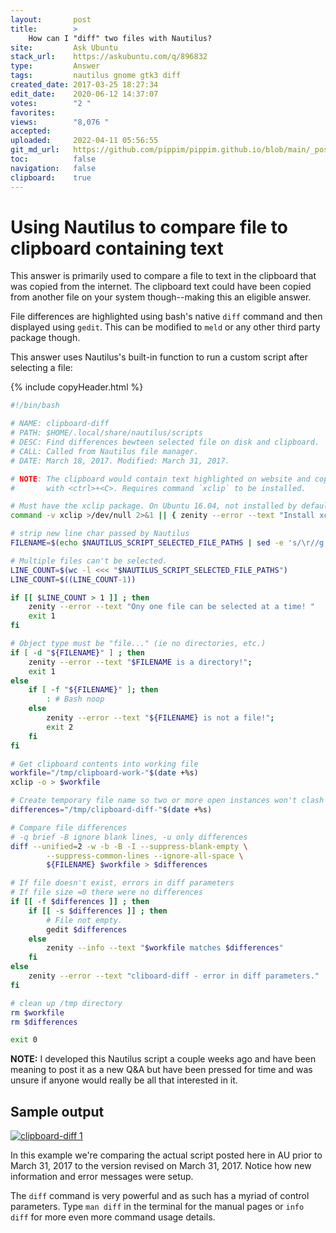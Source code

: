 ```yaml
---
layout:       post
title:        >
    How can I "diff" two files with Nautilus?
site:         Ask Ubuntu
stack_url:    https://askubuntu.com/q/896832
type:         Answer
tags:         nautilus gnome gtk3 diff
created_date: 2017-03-25 18:27:34
edit_date:    2020-06-12 14:37:07
votes:        "2 "
favorites:    
views:        "8,076 "
accepted:     
uploaded:     2022-04-11 05:56:55
git_md_url:   https://github.com/pippim/pippim.github.io/blob/main/_posts/2017/2017-03-25-How-can-I-_diff_-two-files-with-Nautilus_.md
toc:          false
navigation:   false
clipboard:    true
---
```


# Using Nautilus to compare file to clipboard containing text

This answer is primarily used to compare a file to text in the clipboard that was copied from the internet. The clipboard text could have been copied from another file on your system though--making this an eligible answer.

File differences are highlighted using bash's native `diff` command and then displayed using `gedit`. This can be modified to `meld` or any other third party package though.

This answer uses Nautilus's built-in function to run a custom script after selecting a file:



{% include copyHeader.html %}
``` bash
#!/bin/bash

# NAME: clipboard-diff
# PATH: $HOME/.local/share/nautilus/scripts
# DESC: Find differences bewteen selected file on disk and clipboard.
# CALL: Called from Nautilus file manager.
# DATE: March 18, 2017. Modified: March 31, 2017.

# NOTE: The clipboard would contain text highlighted on website and copied
#       with <ctrl>+<C>. Requires command `xclip` to be installed.

# Must have the xclip package. On Ubuntu 16.04, not installed by default
command -v xclip >/dev/null 2>&1 || { zenity --error --text "Install xclip using: 'sudo apt install xclip' to use this script.  Aborting."; exit 99; }

# strip new line char passed by Nautilus
FILENAME=$(echo $NAUTILUS_SCRIPT_SELECTED_FILE_PATHS | sed -e 's/\r//g')

# Multiple files can't be selected.
LINE_COUNT=$(wc -l <<< "$NAUTILUS_SCRIPT_SELECTED_FILE_PATHS")
LINE_COUNT=$((LINE_COUNT-1))

if [[ $LINE_COUNT > 1 ]] ; then
    zenity --error --text "Ony one file can be selected at a time! "
    exit 1
fi

# Object type must be "file..." (ie no directories, etc.)
if [ -d "${FILENAME}" ] ; then
    zenity --error --text "$FILENAME is a directory!";
    exit 1
else
    if [ -f "${FILENAME}" ]; then
        : # Bash noop
    else
        zenity --error --text "${FILENAME} is not a file!";
        exit 2
    fi
fi

# Get clipboard contents into working file
workfile="/tmp/clipboard-work-"$(date +%s)
xclip -o > $workfile

# Create temporary file name so two or more open instances won't clash
differences="/tmp/clipboard-diff-"$(date +%s)

# Compare file differences
# -q brief -B ignore blank lines, -u only differences
diff --unified=2 -w -b -B -I --suppress-blank-empty \
        --suppress-common-lines --ignore-all-space \
        ${FILENAME} $workfile > $differences

# If file doesn't exist, errors in diff parameters
# If file size =0 there were no differences
if [[ -f $differences ]] ; then
    if [[ -s $differences ]] ; then
        # File not empty.
        gedit $differences
    else    
        zenity --info --text "$workfile matches $differences"
    fi
else
    zenity --error --text "cliboard-diff - error in diff parameters."
fi

# clean up /tmp directory
rm $workfile
rm $differences

exit 0
```

**NOTE:** I developed this Nautilus script a couple weeks ago and have been meaning to post it as a new Q&A but have been pressed for time and was unsure if anyone would really be all that interested in it.

## Sample output

[![clipboard-diff 1][1]][1]

In this example we're comparing the actual script posted here in AU prior to March 31, 2017 to the version revised on March 31, 2017. Notice how new information and error messages were setup.

The `diff` command is very powerful and as such has a myriad of control parameters. Type `man diff` in the terminal for the manual pages or `info diff` for more even more command usage details.


  [1]: https://i.stack.imgur.com/Uu7HS.png
